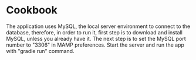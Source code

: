 # Cookbook

The application uses MySQL, the local server environment to connect to the database, therefore, in order to run it, first step is to download and install MySQL, unless you already have it. The next step is to set the MySQL port  number  to "3306" in MAMP preferences. Start the server and run the app with "gradle run" command.
